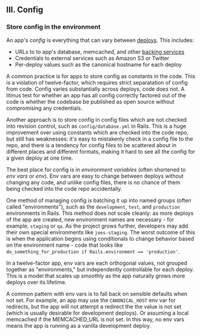 ## III. Config
### Store config in the environment

An app's *config* is everything that can vary between [deploys](/codebase).  This includes:

* URLs to to app's database, memcached, and other [backing services](#)
* Credentials to external services such as Amazon S3 or Twitter
* Per-deploy values such as the canonical hostname for each deploy

A common practice is for apps to store config as constants in the code.  This is a violation of twelve-factor, which requires strict separatation of config from code.  Config varies substantially across deploys, code does not.  A litmus test for whether an app has all config correctly factored out of the code is whether the codebase be published as open source without compromising any credentials.

Another approach is to store config in config files which are not checked into revision control, such as `config/database.yml` in Rails.  This is a huge improvement over using constants which are checked into the code repo, but still has weaknesses: it's easy to mistakenly check in a config file to the repo, and there is a tendency for config files to be scattered about in different places and different formats, making it hard to see all the config for a given deploy at one time.

The best place for config is in *environment variables* (often shortened to *env vars* or *env*).  Env vars are easy to change between deploys without changing any code, and unlike config files, there is no chance of them being checked into the code repo accidentally.

One method of managing config is batching it up into named groups (often called "environments"), such as the `development`, `test`, and `production` environments in Rails.  This method does not scale cleanly: as more deploys of the app are created, new environment names are necessary - for example, `staging` or `qa`.  As the project grows further, developers may add their own special environments like `joes-staging`.  The worst outcome of this is when the application begins using conditionals to change behavior based on the environment name - code that looks like `do_something_for_production if Rails.environment == 'production'`.

In a twelve-factor app, env vars are each orthogonal values, not grouped together as "environments," but independently controllable for each deploy.  This is a model that scales up smoothly as the app naturally grows more deploys over its lifetime.

A common pattern with env vars is to fall back on sensible defaults when not set.  For example, an app may use the `CANONICAL_HOST` env var for redirects, but the app will not attempt a redirect the the value is not set (which is usually desirable for development deploys).  Or assuming a local memcached if the MEMCACHED_URL is not set.  In this way, no env vars means the app is running as a vanilla development deploy.


